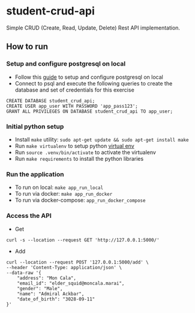 # student-crud-api

Simple CRUD (Create, Read, Update, Delete) Rest API implementation.

## How to run

### Setup and configure postgresql on local

- Follow this [guide](https://techviewleo.com/how-to-install-postgresql-database-on-ubuntu/) to setup and configure postgresql on local
- Connect to psql and execute the following queries to create the database and set of credentials for this exercise
```
CREATE DATABASE student_crud_api;
CREATE USER app_user WITH PASSWORD 'app_pass123';
GRANT ALL PRIVILEGES ON DATABASE student_crud_api TO app_user;
```

### Initial python setup
- Install `make` utility: `sudo apt-get update && sudo apt-get install make`
- Run `make virtualenv` to setup python [virtual env](https://pypi.org/project/virtualenv/)
- Run `source .venv/bin/activate` to activate the virtualenv
- Run `make requirements` to install the python libraries


### Run the application
- To run on local: `make app_run_local`
- To run via docker: `make app_run_docker`
- To run via docker-compose: `app_run_docker_compose`

### Access the API

- Get
```
curl -s --location --request GET 'http://127.0.0.1:5000/'
```

- Add
```
curl --location --request POST '127.0.0.1:5000/add' \ 
--header 'Content-Type: application/json' \
--data-raw '{
    "address": "Mon Cala",
    "email_id": "elder_squid@moncala.marai",
    "gender": "Male",
    "name": "Admiral Ackbar",
    "date_of_birth": "3028-09-11"
}'

```